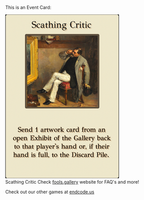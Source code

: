 This is an Event Card: 
 
 ![alt text](Scathing_Critic.png?raw=true "Event Card")  
 Scathing Critic 
 Check [fools.gallery](https://fools.gallery/) website for FAQ's and more! 
 
 Check out our other games at [endcode.us](https://endcode.us/)